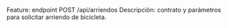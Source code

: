 Feature: endpoint POST /api/arriendos
Descripción: contrato y parámetros para solicitar arriendo de bicicleta.
